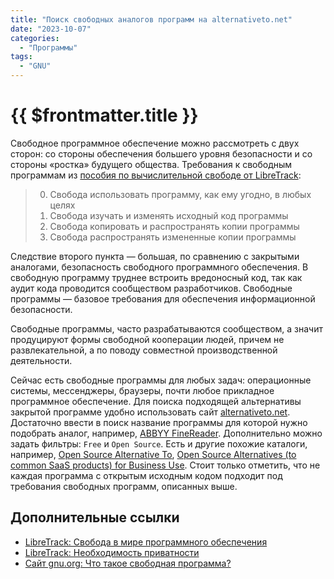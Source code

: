 ```yaml
---
title: "Поиск свободных аналогов программ на alternativeto.net"
date: "2023-10-07"
categories:
  - "Программы"
tags:
  - "GNU"
---
```


# {{ $frontmatter.title }}

Свободное программное обеспечение можно рассмотреть с двух сторон: со стороны обеспечения большего уровня безопасности и со стороны «ростка» будущего общества. Требования к свободным программам из [пособия по вычислительной свободе от LibreTrack](https://www.youtube.com/watch?v=KdOP7qIskEA):

> 0) Свобода использовать программу, как ему угодно, в любых целях
> 1) Свобода изучать и изменять исходный код программы
> 2) Свобода копировать и распространять копии программы
> 3) Свобода распространять измененные копии программы

Следствие второго пункта — большая, по сравнению с закрытыми аналогами, безопасность свободного программного обеспечения. В свободную программу труднее встроить вредоносный код, так как аудит кода проводится сообществом разработчиков. Свободные программы — базовое требования для обеспечения информационной безопасности.

Свободные программы, часто разрабатываются сообществом, а значит продуцируют формы свободной кооперации людей, причем не развлекательной, а по поводу совместной производственной деятельности.

Сейчас есть свободные программы для любых задач: операционные системы, мессенджеры, браузеры, почти любое прикладное программное обеспечение. Для поиска подходящей альтернативы закрытой программе удобно использовать сайт [alternativeto.net](https://alternativeto.net). Достаточно ввести в поиск название программы для которой нужно подобрать аналог, например, [ABBYY FineReader](https://alternativeto.net/software/abbyy-finereader/). Дополнительно можно задать фильтры: `Free` и `Open Source`. Есть и другие похожие каталоги, например, [Open Source Alternative To](https://www.opensourcealternative.to/), [Open Source Alternatives (to common SaaS products) for Business Use](https://github.com/sfermigier/awesome-foss-alternatives). Стоит только отметить, что не каждая программа с открытым исходным кодом подходит под требования свободных программ, описанных выше.

## Дополнительные ссылки

* [LibreTrack: Свобода в мире программного обеспечения](https://www.youtube.com/watch?v=CpFcd-qInM8)
* [LibreTrack: Необходимость приватности](https://www.youtube.com/watch?v=rP6VfNealUs)
* [Сайт gnu.org: Что такое свободная программа?](https://www.gnu.org/philosophy/free-sw.ru.html)